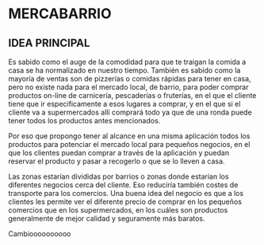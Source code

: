 # MERCABARRIO

## IDEA PRINCIPAL
Es sabido como el auge de la comodidad para que te traigan la comida a casa se ha normalizado en nuestro tiempo. También es sabido como la mayoría de ventas son de pizzerías o comidas rápidas para tener en casa, pero no existe nada para el mercado local, de barrio, para poder comprar productos on-line de carnicería, pescaderías o fruterías, en el que el cliente tiene que ir especificamente a esos lugares a comprar, y en el que si el cliente va a supermercados allí comprará todo ya que de una ronda puede tener todos los productos antes mencionados.

Por eso que propongo tener al alcance en una misma aplicación todos los productos para potenciar el mercado local para pequeños negocios, en el que los clientes puedan comprar a través de la aplicación y puedan reservar el producto y pasar a recogerlo o que se lo lleven a casa.

Las zonas estarían divididas por barrios o zonas donde estarían los diferentes negocios cerca del cliente. Eso reduciría también costes de transporte para los comercios.
Una buena idea del negocio es que a los clientes les permite ver el diferente precio de comprar en los pequeños comercios que en los supermercados, en los cuáles son productos generalmente de mejor calidad y seguramente más baratos.

Cambioooooooooo
